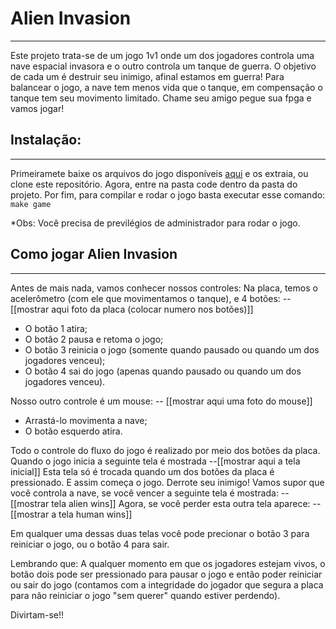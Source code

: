 # Alien Invasion
---
Este projeto trata-se de um jogo 1v1 onde um dos jogadores controla uma nave espacial invasora e o outro controla um tanque de guerra. O objetivo de cada um é destruir seu inimigo, afinal estamos em guerra! Para balancear o jogo, a nave tem menos vida que o tanque, em compensação o tanque tem seu movimento limitado. Chame seu amigo pegue sua fpga e vamos jogar!

## Instalação:
---
Primeiramete baixe os arquivos do jogo disponíveis [aqui](https://github.com/vini464/AlienInvasion/releases/tag/v1.0.1) e os extraia, ou clone este repositório.
Agora, entre na pasta code dentro da pasta do projeto. 
Por fim, para compilar e rodar o jogo basta executar esse comando: ```make game```

*Obs: Você precisa de previlégios de administrador para rodar o jogo.

## Como jogar Alien Invasion
---
Antes de mais nada, vamos conhecer nossos controles:
Na placa, temos o acelerômetro (com ele que movimentamos o tanque), e 4 botões:
--[[mostrar aqui foto da placa (colocar numero nos botões)]]
- O botão 1 atira;
- O botão 2 pausa e retoma o jogo;
- O botão 3 reinicia o jogo (somente quando pausado ou quando um dos jogadores venceu);
- O botão 4 sai do jogo (apenas quando pausado ou quando um dos jogadores venceu).

Nosso outro controle é um mouse:
-- [[mostrar aqui uma foto do mouse]]
- Arrastá-lo movimenta a nave;
- O botão esquerdo atira.

Todo o controle do fluxo do jogo é realizado por meio dos botões da placa.
Quando o jogo inicia a seguinte tela é mostrada 
--[[mostrar aqui a tela inicial]]
Esta tela só é trocada quando um dos botões da placa é pressionado.
E assim começa o jogo. Derrote seu inimigo! Vamos supor que você controla a nave, se você vencer a seguinte tela é mostrada:
--[[mostrar tela alien wins]]
Agora, se você perder esta outra tela aparece:
--[[mostrar a tela human wins]]

Em qualquer uma dessas duas telas você pode precionar o botão 3 para reiniciar o jogo, ou o botão 4 para sair.

Lembrando que: A qualquer momento em que os jogadores estejam vivos, o botão dois pode ser pressionado para pausar o jogo e então poder reiniciar ou sair do jogo (contamos com a integridade do jogador que segura a placa para não reiniciar o jogo "sem querer" quando estiver perdendo).

Divirtam-se!!
